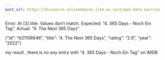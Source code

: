 ```yaml
---
post_url: https://discourse.onlinedegree.iitm.ac.in/t/ga4-data-sourcing-discussion-thread-tds-jan-2025/165959/229
---
```

Error: At [3].title: Values don’t match. Expected: “4. 365 Days - Noch Ein Tag”. Actual: “4. The Next 365 Days”

{“id”: “tt21106646”, “title”: “4. The Next 365 Days”, “rating”: “2.9”, “year”: “2022”}

my result , there is no any entry with “4. 365 Days - Noch Ein Tag” on IMDB